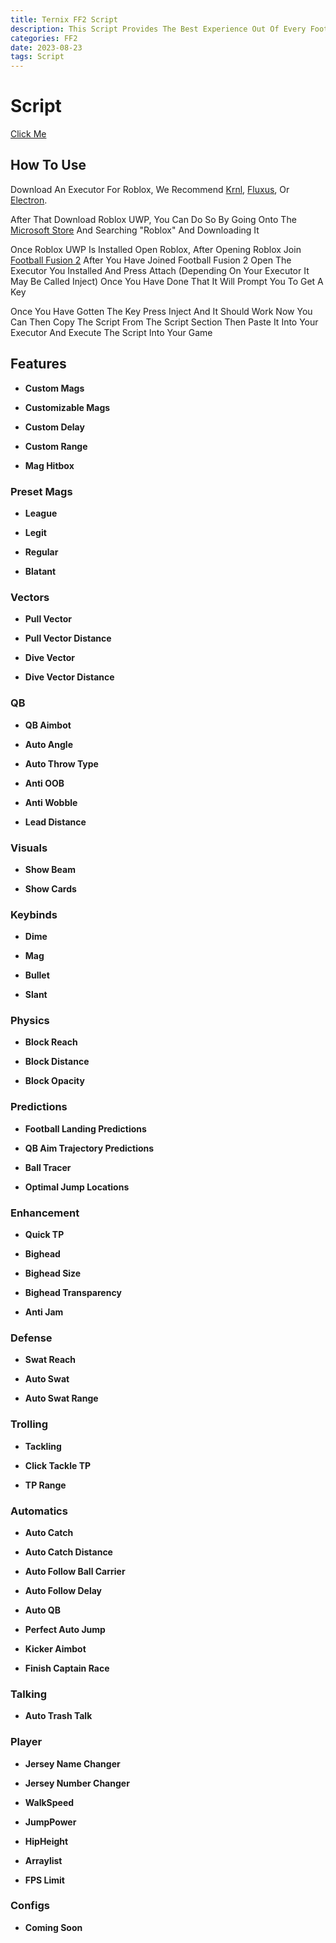 ```yaml
---
title: Ternix FF2 Script
description: This Script Provides The Best Experience Out Of Every Football Fusion 2 Script Having the Same Features As Paid Scripts And More
categories: FF2
date: 2023-08-23
tags: Script
---
```




<!-- more -->



# Script
[Click Me](https://rblx-scripts.github.io/ternixff2)


## How To Use

Download An Executor For Roblox, We Recommend [Krnl](https://krnl.place/), [Fluxus](https://fluxteam.net), Or [Electron](https://ryos.lol).

After That Download Roblox UWP, You Can Do So By Going Onto The [Microsoft Store](https://apps.microsoft.com/store/apps) And Searching "Roblox" And Downloading It

Once Roblox UWP Is Installed Open Roblox, After Opening Roblox Join [Football Fusion 2](https://www.roblox.com/games/8204899140/Football-Fusion-2) After You Have Joined Football Fusion 2 Open The Executor You Installed And Press Attach (Depending On Your Executor It May Be Called Inject) Once You Have Done That It Will Prompt You To Get A Key

Once You Have Gotten The Key Press Inject And It Should Work Now You Can Then Copy The Script From The Script Section Then Paste It Into Your Executor And Execute The Script Into Your Game




## Features

- **Custom Mags**

- **Customizable Mags**

- **Custom Delay**

- **Custom Range**

- **Mag Hitbox**

### Preset Mags

- **League**
  
- **Legit**
  
- **Regular**
  
- **Blatant**

### Vectors

- **Pull Vector**
  
- **Pull Vector Distance**
  
- **Dive Vector**
  
- **Dive Vector Distance**

### QB

- **QB Aimbot**

- **Auto Angle**

- **Auto Throw Type**

- **Anti OOB**

- **Anti Wobble**

- **Lead Distance**

### Visuals

- **Show Beam**

- **Show Cards**

### Keybinds

- **Dime**

- **Mag**

- **Bullet**

- **Slant**

### Physics

- **Block Reach**

- **Block Distance**

- **Block Opacity**

### Predictions

- **Football Landing Predictions**

- **QB Aim Trajectory Predictions**

- **Ball Tracer**

- **Optimal Jump Locations**

### Enhancement

- **Quick TP**

- **Bighead**
  
- **Bighead Size**
  
- **Bighead Transparency**
  
- **Anti Jam**

### Defense

- **Swat Reach**

- **Auto Swat**

- **Auto Swat Range**

### Trolling

- **Tackling**

- **Click Tackle TP**

- **TP Range**

### Automatics

- **Auto Catch**

- **Auto Catch Distance**

- **Auto Follow Ball Carrier**

- **Auto Follow Delay**

- **Auto QB**

- **Perfect Auto Jump**

- **Kicker Aimbot**

- **Finish Captain Race**

### Talking

- **Auto Trash Talk**

### Player

- **Jersey Name Changer**

- **Jersey Number Changer**

- **WalkSpeed**

- **JumpPower**

- **HipHeight**

- **Arraylist**

- **FPS Limit**

### Configs

- **Coming Soon**

